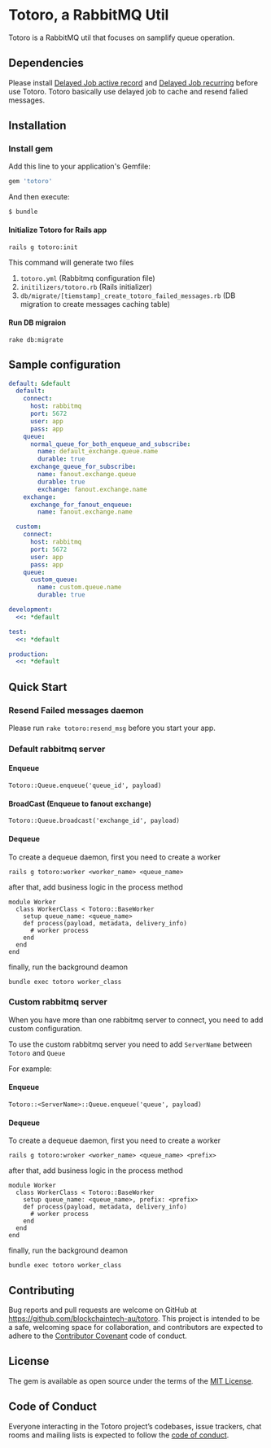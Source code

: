 # Totoro, a RabbitMQ Util

Totoro is a RabbitMQ util that focuses on samplify queue operation. 
## Dependencies
Please install [Delayed Job active record](https://rubygems.org/gems/delayed_job_active_record) and [Delayed Job recurring](https://rubygems.org/gems/delayed_job_recurring) before use Totoro.
Totoro basically use delayed job to cache and resend falied messages.
## Installation

### Install gem
Add this line to your application's Gemfile:

```ruby
gem 'totoro'
```

And then execute:

    $ bundle

#### Initialize Totoro for Rails app
```
rails g totoro:init
```

This command will generate two files

1. `totoro.yml` (Rabbitmq configuration file)
2. `initilizers/totoro.rb` (Rails initializer)
3. `db/migrate/[tiemstamp]_create_totoro_failed_messages.rb` (DB migration to create messages caching table)

#### Run DB migraion
`rake db:migrate`

## Sample configuration

```yaml
default: &default
  default:
    connect:
      host: rabbitmq
      port: 5672
      user: app
      pass: app
    queue:
      normal_queue_for_both_enqueue_and_subscribe:
        name: default_exchange.queue.name
        durable: true
      exchange_queue_for_subscribe:
        name: fanout.exchange.queue
        durable: true
        exchange: fanout.exchange.name
    exchange:
      exchange_for_fanout_enqueue:
        name: fanout.exchange.name

  custom:
    connect:
      host: rabbitmq
      port: 5672
      user: app
      pass: app
    queue:
      custom_queue:
        name: custom.queue.name
        durable: true

development:
  <<: *default

test:
  <<: *default

production:
  <<: *default

```
## Quick Start

### Resend Failed messages daemon

Please run `rake totoro:resend_msg` before you start your app.

### Default rabbitmq server

#### Enqueue

```
Totoro::Queue.enqueue('queue_id', payload)
```

#### BroadCast (Enqueue to fanout exchange)

```
Totoro::Queue.broadcast('exchange_id', payload)
```

#### Dequeue
To create a dequeue daemon, first you need to create a worker
```
rails g totoro:worker <worker_name> <queue_name>
```
after that, add business logic in the process method
```
module Worker
  class WorkerClass < Totoro::BaseWorker
    setup queue_name: <queue_name>
    def process(payload, metadata, delivery_info)
      # worker process
    end
  end
end
```
finally, run the background deamon
```
bundle exec totoro worker_class
```

### Custom rabbitmq server

When you have more than one rabbitmq server to connect, you need to add custom configuration.

To use the custom rabbitmq server you need to add `ServerName` between `Totoro` and `Queue`

For example:

#### Enqueue

```
Totoro::<ServerName>::Queue.enqueue('queue', payload)
```

#### Dequeue
To create a dequeue daemon, first you need to create a worker
```
rails g totoro:wroker <worker_name> <queue_name> <prefix>
```
after that, add business logic in the process method
```
module Worker
  class WorkerClass < Totoro::BaseWorker
    setup queue_name: <queue_name>, prefix: <prefix>
    def process(payload, metadata, delivery_info)
      # worker process
    end
  end
end
```
finally, run the background deamon
```
bundle exec totoro worker_class
```

## Contributing

Bug reports and pull requests are welcome on GitHub at https://github.com/blockchaintech-au/totoro. This project is intended to be a safe, welcoming space for collaboration, and contributors are expected to adhere to the [Contributor Covenant](http://contributor-covenant.org) code of conduct.

## License

The gem is available as open source under the terms of the [MIT License](https://opensource.org/licenses/MIT).

## Code of Conduct

Everyone interacting in the Totoro project’s codebases, issue trackers, chat rooms and mailing lists is expected to follow the [code of conduct](https://github.com/[USERNAME]/totoro/blob/master/CODE_OF_CONDUCT.md).
